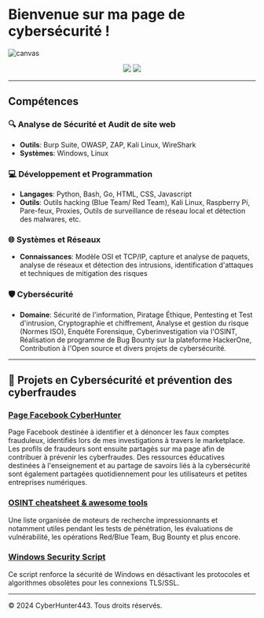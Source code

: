 # Bienvenue sur ma page de cybersécurité ! 
![canvas](https://github.com/user-attachments/assets/33e06d1e-076b-4001-8ce2-33e11b3acbfb)


<div align="center">
  <a href="https://github.com/cyberhunter443"><img src="https://img.shields.io/badge/GitHub-CyberHunter443-181717?style=for-the-badge&logo=github"></a>
  <a href="https://www.facebook.com/share/JKT6SFrFciQnZBBA/?mibextid=LQQJ4d"><img src="https://img.shields.io/badge/Facebook-1877F2?style=for-the-badge&logo=facebook&logoColor=white"></a>
</div>



---
## Compétences 

### 🔍 Analyse de Sécurité et Audit de site web 
- **Outils**: Burp Suite, OWASP, ZAP, Kali Linux, WireShark
- **Systèmes**: Windows, Linux

### 💻 Développement et Programmation
- **Langages**: Python, Bash, Go, HTML, CSS, Javascript
- **Outils**: Outils hacking (Blue Team/ Red Team), Kali Linux, Raspberry Pi, Pare-feux, Proxies, Outils de surveillance de réseau local et détection des malwares, etc.

### 🌐 Systèmes et Réseaux
- **Connaissances**: Modèle OSI et TCP/IP, capture et analyse de paquets, analyse de réseaux et détection des intrusions, identification d'attaques et techniques de mitigation des risques

### 🛡️ Cybersécurité
- **Domaine**: Sécurité de l'information, Piratage Éthique, Pentesting et Test d'intrusion, Cryptographie et chiffrement, Analyse et gestion du risque (Normes ISO), Enquête Forensique, Cyberinvestigation via l'OSINT, Réalisation de programme de Bug Bounty sur la plateforme HackerOne, Contribution à l'Open source et divers projets de cybersécurité.   

---

## 📂 Projets en Cybersécurité et prévention des cyberfraudes 

### [Page Facebook CyberHunter](https://www.facebook.com/share/JKT6SFrFciQnZBBA/?mibextid=LQQJ4d)
Page Facebook destinée à identifier et à dénoncer les faux comptes frauduleux, identifiés lors de mes investigations à travers le marketplace. Les profils de fraudeurs sont ensuite partagés sur ma page afin de contribuer à prévenir les cyberfraudes. Des ressources éducatives destinées à l'enseignement et au partage de savoirs liés à la cybersécurité sont également partagées quotidiennement pour les utilisateurs et petites entreprises numériques. 

### [OSINT cheatsheet & awesome tools](https://github.com/cyberhunter443/cheatsheet)
Une liste organisée de moteurs de recherche impressionnants et notamment utiles pendant les tests de pénétration, les évaluations de vulnérabilité, les opérations Red/Blue Team, Bug Bounty et plus encore.

### [Windows Security Script](https://github.com/cyberhunter443/Windows-Security-Script) 
Ce script renforce la sécurité de Windows en désactivant les protocoles et algorithmes obsolètes pour les connexions TLS/SSL. 

---

&copy; 2024 CyberHunter443. Tous droits réservés.
